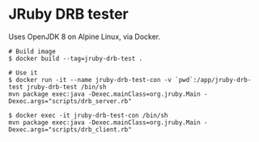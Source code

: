 # JRuby DRB tester

Uses OpenJDK 8 on Alpine Linux, via Docker.

```
# Build image
$ docker build --tag=jruby-drb-test .
```

```
# Use it
$ docker run -it --name jruby-drb-test-con -v `pwd`:/app/jruby-drb-test jruby-drb-test /bin/sh
mvn package exec:java -Dexec.mainClass=org.jruby.Main -Dexec.args="scripts/drb_server.rb"
```

```
$ docker exec -it jruby-drb-test-con /bin/sh
mvn package exec:java -Dexec.mainClass=org.jruby.Main -Dexec.args="scripts/drb_client.rb"
```
